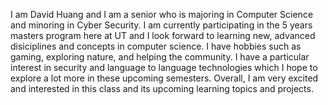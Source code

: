 I am David Huang and I am a senior who is majoring in Computer Science and minoring in Cyber Security. I am currently participating in the 5 years masters program here at UT and I look forward to learning new, advanced disiciplines and concepts in computer science. I have hobbies such as gaming, exploring nature, and helping the community. I have a particular interest in security and language to language technologies which I hope to explore a lot more in these upcoming semesters. Overall, I am very excited and interested in this class and its upcoming learning topics and projects.
